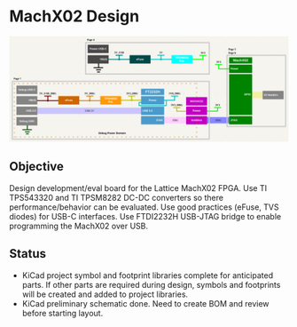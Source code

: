 # MachX02 Design
![](block_diagram.png)
## Objective
Design development/eval board for the Lattice MachX02 FPGA. Use TI TPS543320 and TI TPSM8282 DC-DC converters so there performance/behavior can be evaluated. Use good practices (eFuse, TVS diodes) for USB-C interfaces. Use FTDI2232H USB-JTAG bridge to enable programming the MachX02 over USB.
## Status
- KiCad project symbol and footprint libraries complete for anticipated parts. If other parts are required during design, symbols and footprints will be created and added to project libraries.
- KiCad preliminary schematic done. Need to create BOM and review before starting layout.
